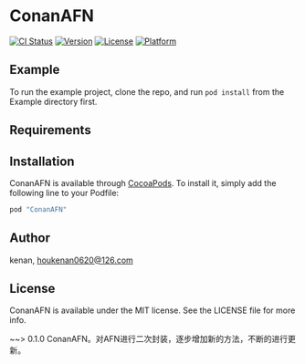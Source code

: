 # ConanAFN

[![CI Status](http://img.shields.io/travis/acct<blob>=<NULL>/ConanAFN.svg?style=flat)](https://travis-ci.org/acct<blob>=<NULL>/ConanAFN)
[![Version](https://img.shields.io/cocoapods/v/ConanAFN.svg?style=flat)](http://cocoapods.org/pods/ConanAFN)
[![License](https://img.shields.io/cocoapods/l/ConanAFN.svg?style=flat)](http://cocoapods.org/pods/ConanAFN)
[![Platform](https://img.shields.io/cocoapods/p/ConanAFN.svg?style=flat)](http://cocoapods.org/pods/ConanAFN)

## Example

To run the example project, clone the repo, and run `pod install` from the Example directory first.

## Requirements

## Installation

ConanAFN is available through [CocoaPods](http://cocoapods.org). To install
it, simply add the following line to your Podfile:

```ruby
pod "ConanAFN"
```

## Author

kenan, houkenan0620@126.com

## License

ConanAFN is available under the MIT license. See the LICENSE file for more info.


~~> 0.1.0 ConanAFN。对AFN进行二次封装，逐步增加新的方法，不断的进行更新。
